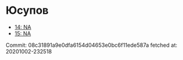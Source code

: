 # Юсупов
- [14: NA](14.md)
- [15: NA](15.md)

Commit: 08c31891a9e0dfa6154d04653e0bc6f11ede587a
 fetched at: 20201002-232518
